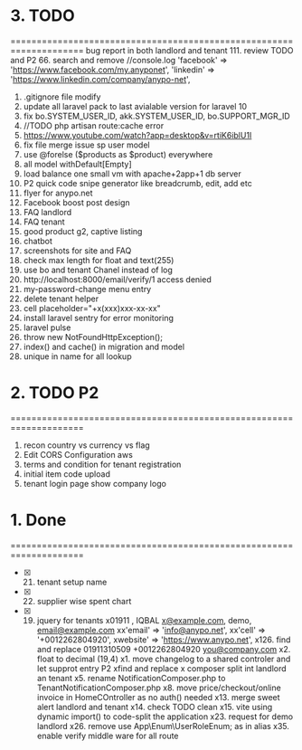 
# 3. TODO 
====================================================================
bug report in both landlord and tenant
111. review TODO and P2
66. search and remove //console.log
				'facebook'			=> 'https://www.facebook.com/my.anyponet',
				'linkedin'			=> 'https://www.linkedin.com/company/anypo-net',
1. .gitignore file modify
1.  update all laravel pack to last avialable version for laravel 10
1.	fix bo.SYSTEM_USER_ID, akk.SYSTEM_USER_ID, bo.SUPPORT_MGR_ID
3.	//TODO php artisan route:cache error
4.	https://www.youtube.com/watch?app=desktop&v=rtiK6iblU1I
7.	fix file merge issue sp user model
9.	use @forelse ($products as $product) everywhere
10.	all model withDefault[Empty]
11.	load balance one small vm with apache+2app+1 db server
12.	P2 quick code snipe generator like breadcrumb, edit, add etc
16.	flyer for anypo.net
17.	Facebook boost post design
18.	FAQ landlord 
19.	FAQ tenant
20.	good product g2, captive listing
21.	chatbot
22.	screenshots for site and FAQ
24.	check max length  for float and text(255)
27.	use bo and tenant Chanel instead of log
28.	http://localhost:8000/email/verify/1 access denied
30.	my-password-change menu entry
31.	delete tenant helper
32.	cell placeholder="+x(xxx)xxx-xx-xx"
33.	install laravel sentry for error monitoring
34.	laravel pulse
36.	throw new NotFoundHttpException();
37.	index() and cache() in migration and model
38.	unique in name for all lookup

# 2. TODO P2 
====================================================================
1. recon country vs currency vs flag
2. Edit CORS Configuration aws
3. terms and condition for tenant registration
4. initial item code upload
5. tenant login page show company logo


# 1. Done 
====================================================================
- [x] 21. tenant setup name
- [x] 22. supplier wise spent chart
- [x] 19. jquery for tenants
x01911 , IQBAL
x@example.com, demo,  email@example.com
xx'email'				=> 'info@anypo.net',
xx'cell'				=> '+0012262804920',
xwebsite'			=> 'https://www.anypo.net',
x126. find and replace 01911310509 +0012262804920 you@company.com 
x2.	float to decimal (19,4)
x1. move changelog to a shared controler and let supprot entry P2
xfind and replace <table id="datatables-orders" class="table w-100">
x composer split int landlord an tenant
x5.	rename NotificationComposer.php to TenantNotificationComposer.php
x8.	move price/checkout/online invoice in HomeCOntroller as no auth() needed
x13.	merge sweet alert landlord and tenant
x14.	check TODO clean
x15.	vite using dynamic import() to code-split the application
x23.	request for demo landlord
x26.	remove use App\Enum\UserRoleEnum; as in alias
x35.	enable verify middle ware for all route

